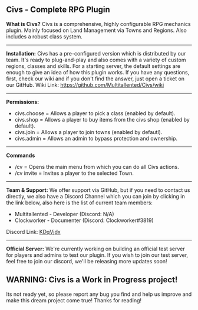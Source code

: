 ## Civs - Complete RPG Plugin

**What is Civs?** Civs is a comprehensive, highly configurable RPG mechanics plugin. Mainly focused on Land Management via Towns and Regions. Also includes a robust class system.

---
**Installation:** Civs has a pre-configured version which is distributed by our team. It's ready to plug-and-play and also comes with a variety of custom regions, classes and skills. For a starting server, the default settings are enough to give an idea of how this plugin works. If you have any questions, first, check our wiki and if you don't find the answer, just open a ticket on our GitHub. Wiki Link: https://github.com/Multitallented/Civs/wiki

---
**Permissions:**
* civs.choose = Allows a player to pick a class (enabled by default).
* civs.shop = Allows a player to buy items from the civs shop (enabled by default).
* civs.join = Allows a player to join towns (enabled by defautl).
* civs.admin = Allows an admin to bypass protection and ownership.
---
**Commands**
* /cv = Opens the main menu from which you can do all Civs actions.
* /cv invite <player> <town> = Invites a player to the selected Town.
---
**Team & Support:** We offer support via GitHub, but if you need to contact us directly, we also have a Discord Channel which you can join by clicking in  the link below, also here is the list of current team members:
 * Multitallented - Developer (Discord: N/A)
 * Clockworker - Documenter (Discord: Clockworker#3819)

Discord Link: [KDqVjdx](https://discord.gg/KDqVjdx)

---

**Official Server:** We're currently working on building an official test server for players and admins to test our plugin. If you wish to join our test server, feel free to join our discord, we'll be releasing more updates soon!

## WARNING: Civs is a Work in Progress project! 
Its not ready yet, so please report any bug you find and help us improve and make this dream project come true!
Thanks for reading!
